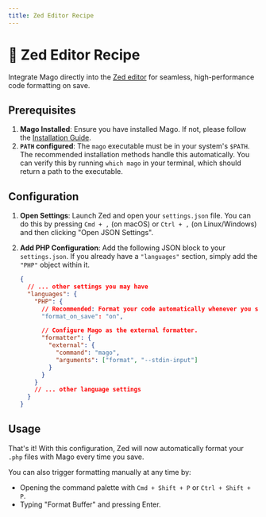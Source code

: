 ```yaml
---
title: Zed Editor Recipe
---
```


# 🧩 Zed Editor Recipe

Integrate Mago directly into the [Zed editor](https://zed.dev) for seamless, high-performance code formatting on save.

## Prerequisites

1.  **Mago Installed**: Ensure you have installed Mago. If not, please follow the [Installation Guide](./installation.md).
2.  **`PATH` configured**: The `mago` executable must be in your system's `$PATH`. The recommended installation methods handle this automatically. You can verify this by running `which mago` in your terminal, which should return a path to the executable.

## Configuration

1.  **Open Settings**: Launch Zed and open your `settings.json` file. You can do this by pressing `Cmd + ,` (on macOS) or `Ctrl + ,` (on Linux/Windows) and then clicking "Open JSON Settings".

2.  **Add PHP Configuration**: Add the following JSON block to your `settings.json`. If you already have a `"languages"` section, simply add the `"PHP"` object within it.

    ```json
    {
      // ... other settings you may have
      "languages": {
        "PHP": {
          // Recommended: Format your code automatically whenever you save a file.
          "format_on_save": "on",

          // Configure Mago as the external formatter.
          "formatter": {
            "external": {
              "command": "mago",
              "arguments": ["format", "--stdin-input"]
            }
          }
        }
        // ... other language settings
      }
    }
    ```

## Usage

That's it! With this configuration, Zed will now automatically format your `.php` files with Mago every time you save.

You can also trigger formatting manually at any time by:

- Opening the command palette with `Cmd + Shift + P` or `Ctrl + Shift + P`.
- Typing "Format Buffer" and pressing Enter.
